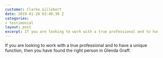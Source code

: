 ```yaml
---
customer: Clarke Gillebert
date: 2019-01-20 03:40:30 Z
categories:
- testimonial
layout: post
excerpt: If you are looking to work with a true professional and to have a unique function, then you have found the right person in Glenda Graff.
---
```

If you are looking to work with a true professional and to have a unique function, then you have found the right person in Glenda Graff.
